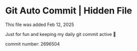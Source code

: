 # Git Auto Commit | Hidden File

This file was added Feb 12, 2025

Just for fun and keeping my daily git commit active 🤪

commit number: 2696504
